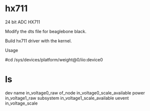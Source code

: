 # hx711
24 bit ADC HX711

Modify the dts file for beaglebone black. 

Build hx711 driver with the kernel.

Usage

#cd /sys/devices/platform/weight@0/iio:device0

# ls
dev                          name
in_voltage0_raw              of_node
in_voltage0_scale_available  power
in_voltage1_raw              subsystem
in_voltage1_scale_available  uevent
in_voltage_scale

